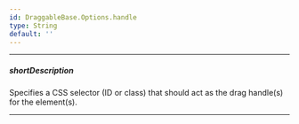 ```yaml
---
id: DraggableBase.Options.handle
type: String
default: ''
---
```

---
##### shortDescription
Specifies a CSS selector (ID or class) that should act as the drag handle(s) for the element(s).

---
<!-- Description goes here -->
